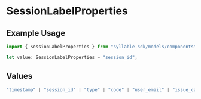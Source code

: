 # SessionLabelProperties

## Example Usage

```typescript
import { SessionLabelProperties } from "syllable-sdk/models/components";

let value: SessionLabelProperties = "session_id";
```

## Values

```typescript
"timestamp" | "session_id" | "type" | "code" | "user_email" | "issue_categories" | "session_id_list"
```